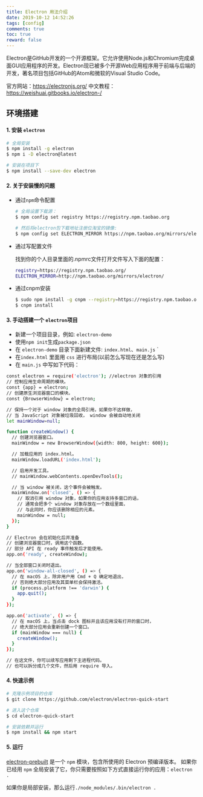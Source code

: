 ```yaml
---
title: Electron 用法介绍
date: 2019-10-12 14:52:26
tags: [config]
comments: true
toc: true
reward: false
---
```


Electron是GitHub开发的一个开源框架。它允许使用Node.js和Chromium完成桌面GUI应用程序的开发。Electron现已被多个开源Web应用程序用于前端与后端的开发，著名项目包括GitHub的Atom和微软的Visual Studio Code。

官方网站：https://electronjs.org/
中文教程：https://weishuai.gitbooks.io/electron-/

<!--more-->


## 环境搭建

#### 1. 安装 `electron`

```bash
# 全局安装
$ npm install -g electron
$ npm i -D electron@latest

# 安装在项目下
$ npm install --save-dev electron
```

#### 2. 关于安装慢的问题

- 通过`npm`命令配置

   ```bash
   # 全局设置下载源：
   $ npm config set registry https://registry.npm.taobao.org
   
   # 然后将electron包下载地址注册位淘宝的镜像:
   $ npm config set ELECTRON_MIRROR https://npm.taobao.org/mirrors/electron/
   ```

- 通过写配置文件

  找到你的个人目录里面的.npmrc文件打开文件写入下面的配置：

  ```bash
  registry=https://registry.npm.taobao.org/
  ELECTRON_MIRROR=http://npm.taobao.org/mirrors/electron/
  ```
  
- 通过cnpm安装

  ```bash
  $ sudo npm install -g cnpm --registry=https://registry.npm.taobao.org
  $ cnpm install
  ```

#### 3. 手动搭建一个 `electron`项目

- 新建一个项目目录，例如: `electron-demo`
- 使用`npm init`生成`package.json`
- 在 `electron-demo` 目录下面新建文件: `index.html`、`main.js` `
- 在`index.html` 里面用 `css` 进行布局(以前怎么写现在还是怎么写)
- 在 `main.js` 中写如下代码：

```bash
const electron = require('electron'); //electron 对象的引用
// 控制应用生命周期的模块。
const {app} = electron;
// 创建原生浏览器窗口的模块。
const {BrowserWindow} = electron;

// 保持一个对于 window 对象的全局引用，如果你不这样做，
// 当 JavaScript 对象被垃圾回收， window 会被自动地关闭
let mainWindow=null;

function createWindow() {
  // 创建浏览器窗口。
  mainWindow = new BrowserWindow({width: 800, height: 600});

  // 加载应用的 index.html。
  mainWindow.loadURL('index.html');

  // 启用开发工具。
  // mainWindow.webContents.openDevTools();

  // 当 window 被关闭，这个事件会被触发。
  mainWindow.on('closed', () => {
    // 取消引用 window 对象，如果你的应用支持多窗口的话，
    // 通常会把多个 window 对象存放在一个数组里面，
    // 与此同时，你应该删除相应的元素。
    mainWindow = null;
  });
}

// Electron 会在初始化后并准备
// 创建浏览器窗口时，调用这个函数。
// 部分 API 在 ready 事件触发后才能使用。
app.on('ready', createWindow);

// 当全部窗口关闭时退出。
app.on('window-all-closed', () => {
  // 在 macOS 上，除非用户用 Cmd + Q 确定地退出，
  // 否则绝大部分应用及其菜单栏会保持激活。
  if (process.platform !== 'darwin') {
    app.quit();
  }
});

app.on('activate', () => {
  // 在 macOS 上，当点击 dock 图标并且该应用没有打开的窗口时，
  // 绝大部分应用会重新创建一个窗口。
  if (mainWindow === null) {
    createWindow();
  }
});

// 在这文件，你可以续写应用剩下主进程代码。
// 也可以拆分成几个文件，然后用 require 导入。
```

#### 4. 快速示例

```bash
# 克隆示例项目的仓库
$ git clone https://github.com/electron/electron-quick-start

# 进入这个仓库
$ cd electron-quick-start

# 安装依赖并运行
$ npm install && npm start
```

#### 5. 运行

[electron-prebuilt](https://github.com/electron-userland/electron-prebuilt) 是一个 `npm` 模块，包含所使用的 Electron 预编译版本。 如果你已经用 `npm` 全局安装了它，你只需要按照如下方式直接运行你的应用：`electron .`

如果你是局部安装，那么运行`./node_modules/.bin/electron .`